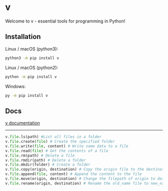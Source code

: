 # v

Welcome to v - essential tools for programming in Python!

## Installation

Linux / macOS (python3):

``` zsh
python3 -m pip install v
```

Linux  / macOS (python2):

``` zsh
python -m pip install v
```

Windows:

``` zsh
py -m pip install v
```

## Docs

[v documentation](http://123web.uk/v/py/docs)

---

``` python
v.file.ls(path) #List all files in a folder
v.file.create(file) # Create the specified folder
v.file.write(file, content) # Write some data to a file
v.file.read(file) # Get the contents of a file
v.file.rm(path) # Delete a file
v.file.rmdir(path) # Delete a folder
v.file.mkdir(folder) # Create a folder
v.file.copy(origin, destination) # Copy the origin file to the destination
v.file.append(file, content) # Append the content to the file
v.file.move(origin, destination) # Change the filepath of origin to destination
v.file.rename(origin, destination) # Rename the old_name file to new_name, same as move()
```